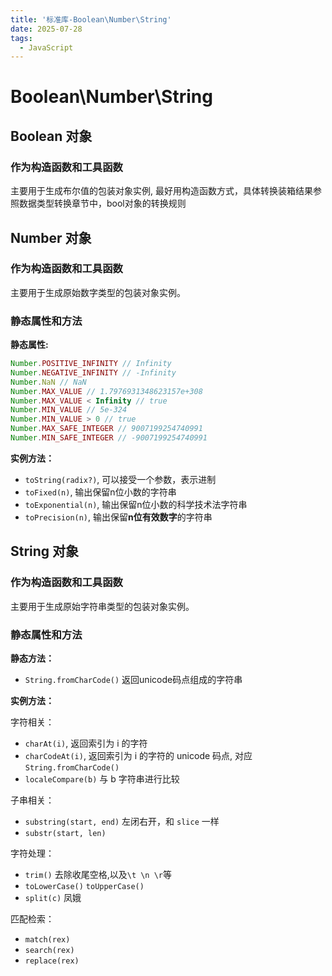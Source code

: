 ```yaml
---
title: '标准库-Boolean\Number\String'
date: 2025-07-28
tags:
  - JavaScript
---
```


# Boolean\Number\String

## Boolean 对象

### 作为构造函数和工具函数
主要用于生成布尔值的包装对象实例, 最好用构造函数方式，具体转换装箱结果参照数据类型转换章节中，bool对象的转换规则

## Number 对象

### 作为构造函数和工具函数
主要用于生成原始数字类型的包装对象实例。

### 静态属性和方法
**静态属性:**

```js
Number.POSITIVE_INFINITY // Infinity
Number.NEGATIVE_INFINITY // -Infinity
Number.NaN // NaN
Number.MAX_VALUE // 1.7976931348623157e+308
Number.MAX_VALUE < Infinity // true
Number.MIN_VALUE // 5e-324
Number.MIN_VALUE > 0 // true
Number.MAX_SAFE_INTEGER // 9007199254740991
Number.MIN_SAFE_INTEGER // -9007199254740991

```

**实例方法：**
- `toString(radix?)`, 可以接受一个参数，表示进制
- `toFixed(n)`, 输出保留n位小数的字符串
- `toExponential(n)`, 输出保留n位小数的科学技术法字符串
- `toPrecision(n)`, 输出保留**n位有效数字**的字符串

## String 对象

### 作为构造函数和工具函数

主要用于生成原始字符串类型的包装对象实例。

### 静态属性和方法

**静态方法：**
- `String.fromCharCode()` 返回unicode码点组成的字符串

**实例方法：**

字符相关：
- `charAt(i)`, 返回索引为 i 的字符
- `charCodeAt(i)`, 返回索引为 i 的字符的 unicode 码点, 对应 `String.fromCharCode()`
- `localeCompare(b)` 与 b 字符串进行比较


子串相关：
- `substring(start, end)` 左闭右开，和 `slice` 一样
- `substr(start, len)` 


字符处理：
- `trim()` 去除收尾空格,以及`\t \n \r`等
- `toLowerCase()`  `toUpperCase()`
- `split(c)` 凤娥 


匹配检索：
- `match(rex)`  
- `search(rex)`
- `replace(rex)`




